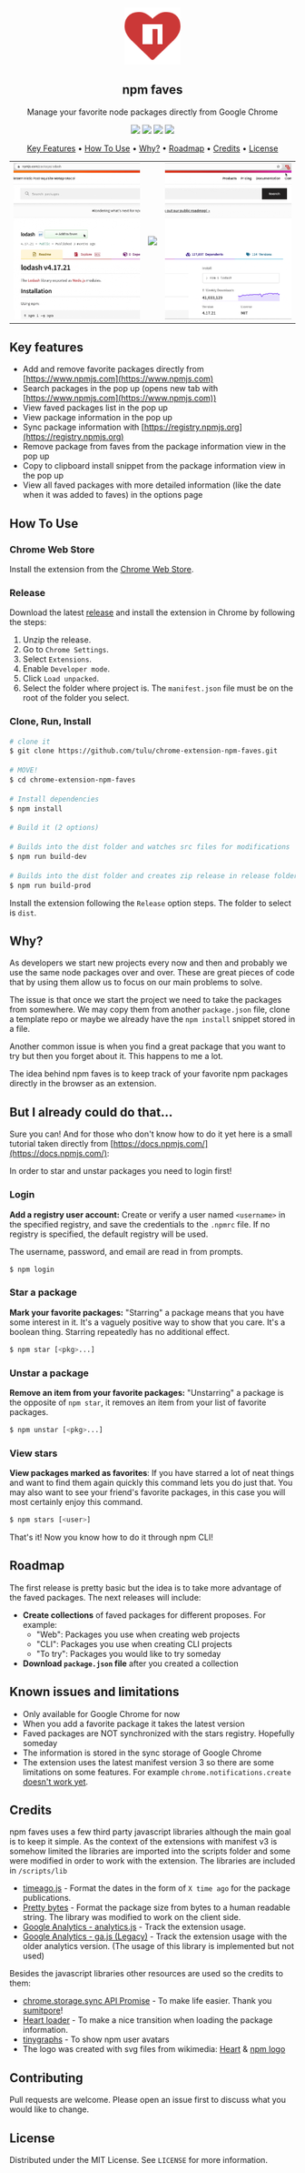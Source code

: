 <div align="center">
    <img width="100" alt="npm faves logo" src="./docs/images/npm-faves-logo.png">
</div>
<h2 align="center">npm faves</h2>

<p align="center">Manage your favorite node packages directly from Google Chrome</p>

<p align="center">
    <img src="https://img.shields.io/chrome-web-store/v/lgcedkogdjoickahfdegicgmbkloaaem?label=Version" />
    <img src="https://img.shields.io/chrome-web-store/users/lgcedkogdjoickahfdegicgmbkloaaem?label=Downloads" />
    <img src="https://www.code-inspector.com/project/23258/score/svg" />
    <img src="https://img.shields.io/github/license/tulu/chrome-extension-npm-faves?label=License" />
</p>

<p align="center">
  <a href="#key-features">Key Features</a> •
  <a href="#how-to-use">How To Use</a> •
  <a href="#why">Why?</a> •
  <a href="#roadmap">Roadmap</a> •
  <a href="#credits">Credits</a> •
  <a href="#license">License</a>
</p>

<table border="0">
<tr>
<td><img src="./docs/demo/01 - content-script.gif" /></td>
<td><img src="./docs/demo/02 - navigation.gif" /></td>
<td><img src="./docs/demo/03 - copy-clipboard.gif" /></td>
</tr>
</table>

## Key features

- Add and remove favorite packages directly from [https://www.npmjs.com](https://www.npmjs.com)
- Search packages in the pop up (opens new tab with [https://www.npmjs.com](https://www.npmjs.com))
- View faved packages list in the pop up
- View package information in the pop up
- Sync package information with [https://registry.npmjs.org](https://registry.npmjs.org)
- Remove package from faves from the package information view in the pop up
- Copy to clipboard install snippet from the package information view in the pop up
- View all faved packages with more detailed information (like the date when it was added to faves) in the options page

## How To Use

### Chrome Web Store

Install the extension from the [Chrome Web Store](https://chrome.google.com/webstore/detail/npm-faves/lgcedkogdjoickahfdegicgmbkloaaem).

### Release

Download the latest [release](https://github.com/tulu/chrome-extension-npm-faves/releases) and install the extension in Chrome by following the steps:

1. Unzip the release.
2. Go to `Chrome Settings`.
3. Select `Extensions`.
4. Enable `Developer mode`.
5. Click `Load unpacked`.
6. Select the folder where project is. The `manifest.json` file must be on the root of the folder you select.

### Clone, Run, Install

```sh
# clone it
$ git clone https://github.com/tulu/chrome-extension-npm-faves.git

# MOVE!
$ cd chrome-extension-npm-faves

# Install dependencies
$ npm install

# Build it (2 options)

# Builds into the dist folder and watches src files for modifications
$ npm run build-dev

# Builds into the dist folder and creates zip release in release folder
$ npm run build-prod
```

Install the extension following the `Release` option steps. The folder to select is `dist`.

## Why?

As developers we start new projects every now and then and probably we use the same node packages over and over. These are great pieces of code that by using them allow us to focus on our main problems to solve.

The issue is that once we start the project we need to take the packages from somewhere. We may copy them from another `package.json` file, clone a template repo or maybe we already have the `npm install` snippet stored in a file.

Another common issue is when you find a great package that you want to try but then you forget about it. This happens to me a lot.

The idea behind npm faves is to keep track of your favorite npm packages directly in the browser as an extension.

## But I already could do that...

Sure you can! And for those who don't know how to do it yet here is a small tutorial taken directly from [https://docs.npmjs.com/](https://docs.npmjs.com/):

In order to star and unstar packages you need to login first!

### Login

**Add a registry user account:** Create or verify a user named `<username>` in the specified registry, and save the credentials to the `.npmrc` file. If no registry is specified, the default registry will be used.

The username, password, and email are read in from prompts.

```sh
$ npm login
```

### Star a package

**Mark your favorite packages:** "Starring" a package means that you have some interest in it. It's a vaguely positive way to show that you care.
It's a boolean thing. Starring repeatedly has no additional effect.

```sh
$ npm star [<pkg>...]
```

### Unstar a package

**Remove an item from your favorite packages:** "Unstarring" a package is the opposite of `npm star`, it removes an item from your list of favorite packages.

```sh
$ npm unstar [<pkg>...]
```

### View stars

**View packages marked as favorites**: If you have starred a lot of neat things and want to find them again quickly this command lets you do just that. You may also want to see your friend's favorite packages, in this case you will most certainly enjoy this command.

```sh
$ npm stars [<user>]
```

That's it! Now you know how to do it through npm CLI!

## Roadmap

The first release is pretty basic but the idea is to take more advantage of the faved packages. The next releases will include:

- **Create collections** of faved packages for different proposes. For example:
  - "Web": Packages you use when creating web projects
  - "CLI": Packages you use when creating CLI projects
  - "To try": Packages you would like to try someday
- **Download `package.json` file** after you created a collection

## Known issues and limitations

- Only available for Google Chrome for now
- When you add a favorite package it takes the latest version
- Faved packages are NOT synchronized with the stars registry. Hopefully someday
- The information is stored in the sync storage of Google Chrome
- The extension uses the latest manifest version 3 so there are some limitations on some features. For example `chrome.notifications.create` [doesn't work yet](https://bugs.chromium.org/p/chromium/issues/detail?id=1168477&q=image%20is%20not%20defined%20notification%20manifest%20v3&can=2).

## Credits

npm faves uses a few third party javascript libraries although the main goal is to keep it simple. As the context of the extensions with manifest v3 is somehow limited the libraries are imported into the scripts folder and some were modified in order to work with the extension. The libraries are included in `/scripts/lib`

- [timeago.js](https://www.npmjs.com/package/timeago.js) - Format the dates in the form of `X time ago` for the package publications.
- [Pretty bytes](https://www.npmjs.com/package/pretty-bytes) - Format the package size from bytes to a human readable string. The library was modified to work on the client side.
- [Google Analytics - analytics.js](https://developers.google.com/analytics/devguides/collection/analyticsjs) - Track the extension usage.
- [Google Analytics - ga.js (Legacy)](https://developers.google.com/analytics/devguides/collection/gajs) - Track the extension usage with the older analytics version. (The usage of this library is implemented but not used)

Besides the javascript libraries other resources are used so the credits to them:

- [chrome.storage.sync API Promise](https://gist.github.com/sumitpore/47439fcd86696a71bf083ede8bbd5466) - To make life easier. Thank you [sumitpore](https://gist.github.com/sumitpore)!
- [Heart loader](https://loading.io/css/) - To make a nice transition when loading the package information.
- [tinygraphs](https://www.tinygraphs.com/) - To show npm user avatars
- The logo was created with svg files from wikimedia: [Heart](https://commons.wikimedia.org/wiki/File:Heart_font_awesome.svg) & [npm logo](https://commons.wikimedia.org/wiki/File:Npm-logo.svg)

## Contributing

Pull requests are welcome. Please open an issue first to discuss what you would like to change.

## License

Distributed under the MIT License. See `LICENSE` for more information.
